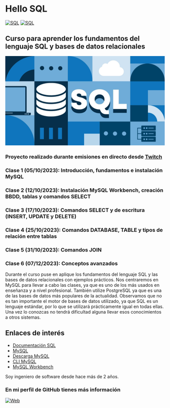 # Hello SQL

[![SQL](https://img.shields.io/badge/MySQL-8.0+-f29221?style=for-the-badge&logo=mysql&logoColor=white&labelColor=101010)](https://mysql.com)
[![SQL](https://img.shields.io/badge/PostgreSQL-16+-699eca?style=for-the-badge&logo=mysql&logoColor=white&labelColor=101010)](https://postgresql.org)

## Curso para aprender los fundamentos del lenguaje SQL y bases de datos relacionales

![](./Images/header.jpg)

### Proyecto realizado durante emisiones en directo desde [Twitch](https://twitch.tv/mouredev)

### Clase 1 (05/10/2023): Introducción, fundamentos e instalación MySQL 

### Clase 2 (12/10/2023): Instalación MySQL Workbench, creación BBDD, tablas y comandos SELECT

### Clase 3 (17/10/2023): Comandos SELECT y de escritura (INSERT, UPDATE y DELETE)

### Clase 4 (25/10/2023): Comandos DATABASE, TABLE y tipos de relación entre tablas

### Clase 5 (31/10/2023): Comandos JOIN

### Clase 6 (07/12/2023): Conceptos avanzados

Durante el curso puse en aplique los fundamentos del lenguaje SQL y las bases de datos relacionales con ejemplos prácticos.
Nos centraremos en MySQL para llevar a cabo las clases, ya que es uno de los más usados en enseñanza y a nivel profesional.
También utilize PostgreSQL ya que es una de las bases de datos más populares de la actualidad. Observamos que no es tan importante el motor de bases de datos utilizado, ya que SQL es un lenguaje estándar, por lo que se utilizará prácticamente igual en todas ellas. Una vez lo conozcas no tendrá dificultad alguna llevar esos conocimientos a otros sistemas. 

## Enlaces de interés

* [Documentación SQL](https://www.w3schools.com/sql/default.asp)
* [MySQL](https://mysql.com)
* [Descarga MySQL](https://dev.mysql.com/downloads/mysql/)
* [CLI MySQL](https://dev.mysql.com/doc/refman/8.0/en/mysql.html)
* [MySQL Workbench](https://dev.mysql.com/downloads/workbench)


Soy ingeniero de software desde hace más de 2 años.

### En mi perfil de GitHub tienes más información
[![Web](https://img.shields.io/badge/https%3A%2F%2Fgithub.com%2Fadra-dev?labelColor=666699&color=FF4019)](https://github.com/adra-dev)
